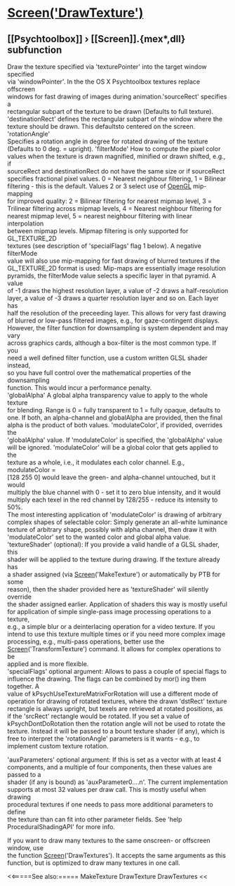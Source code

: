 # [Screen('DrawTexture')](Screen-DrawTexture) 
## [[Psychtoolbox]] &#8250; [[Screen]].{mex*,dll} subfunction


Draw the texture specified via 'texturePointer' into the target window specified  
via 'windowPointer'. In the the OS X Psychtoolbox textures replace offscreen  
windows for fast drawing of images during animation.'sourceRect' specifies a  
rectangular subpart of the texture to be drawn (Defaults to full texture).  
'destinationRect' defines the rectangular subpart of the window where the  
texture should be drawn. This defaultsto centered on the screen. 'rotationAngle'  
Specifies a rotation angle in degree for rotated drawing of the texture  
(Defaults to 0 deg. = upright). 'filterMode' How to compute the pixel color  
values when the texture is drawn magnified, minified or drawn shifted, e.g., if  
sourceRect and destinationRect do not have the same size or if sourceRect  
specifies fractional pixel values. 0 = Nearest neighbour filtering, 1 = Bilinear  
filtering - this is the default. Values 2 or 3 select use of [OpenGL](OpenGL) mip-mapping  
for improved quality: 2 = Bilinear filtering for nearest mipmap level, 3 =  
Trilinear filtering across mipmap levels, 4 = Nearest neighbour filtering for  
nearest mipmap level, 5 = nearest neighbour filtering with linear interpolation  
between mipmap levels. Mipmap filtering is only supported for GL\_TEXTURE\_2D  
textures (see description of 'specialFlags' flag 1 below). A negative filterMode  
value will also use mip-mapping for fast drawing of blurred textures if the  
GL\_TEXTURE\_2D format is used: Mip-maps are essentially image resolution  
pyramids, the filterMode value selects a specific layer in that pyramid. A value  
of -1 draws the highest resolution layer, a value of -2 draws a half-resolution  
layer, a value of -3 draws a quarter resolution layer and so on. Each layer has  
half the resolution of the preceeding layer. This allows for very fast drawing  
of blurred or low-pass filtered images, e.g., for gaze-contingent displays.  
However, the filter function for downsampling is system dependent and may vary  
across graphics cards, although a box-filter is the most common type. If you  
need a well defined filter function, use a custom written GLSL shader instead,  
so you have full control over the mathematical properties of the downsampling  
function. This would incur a performance penalty.  
'globalAlpha' A global alpha transparency value to apply to the whole texture  
for blending. Range is 0 = fully transparent to 1 = fully opaque, defaults to  
one. If both, an alpha-channel and globalAlpha are provided, then the final  
alpha is the product of both values. 'modulateColor', if provided, overrides the  
'globalAlpha' value. If 'modulateColor' is specified, the 'globalAlpha' value  
will be ignored. 'modulateColor' will be a global color that gets applied to the  
texture as a whole, i.e., it modulates each color channel. E.g., modulateColor =  
[128 255 0] would leave the green- and alpha-channel untouched, but it would  
multiply the blue channel with 0 - set it to zero blue intensity, and it would  
multiply each texel in the red channel by 128/255 - reduce its intensity to 50%.  
The most interesting application of 'modulateColor' is drawing of arbitrary  
complex shapes of selectable color: Simply generate an all-white luminance  
texture of arbitrary shape, possibly with alpha channel, then draw it with  
'modulateColor' set to the wanted color and global alpha value.  
'textureShader' (optional): If you provide a valid handle of a GLSL shader, this  
shader will be applied to the texture during drawing. If the texture already has  
a shader assigned (via [Screen](Screen)('MakeTexture') or automatically by PTB for some  
reason), then the shader provided here as 'textureShader' will silently override  
the shader assigned earlier. Application of shaders this way is mostly useful  
for application of simple single-pass image processing operations to a texture,  
e.g., a simple blur or a deinterlacing operation for a video texture. If you  
intend to use this texture multiple times or if you need more complex image  
processing, e.g., multi-pass operations, better use the  
[Screen](Screen)('TransformTexture') command. It allows for complex operations to be  
applied and is more flexible.  
'specialFlags' optional argument: Allows to pass a couple of special flags to  
influence the drawing. The flags can be combined by mor() ing them together. A  
value of kPsychUseTextureMatrixForRotation will use a different mode of  
operation for drawing of rotated textures, where the drawn 'dstRect' texture  
rectangle is always upright, but texels are retrieved at rotated positions, as  
if the 'srcRect' rectangle would be rotated. If you set a value of  
kPsychDontDoRotation then the rotation angle will not be used to rotate the  
texture. Instead it will be passed to a bount texture shader (if any), which is  
free to interpret the 'rotationAngle' parameters is it wants - e.g., to  
implement custom texture rotation.  
  
'auxParameters' optional argument: If this is set as a vector with at least 4  
components, and a multiple of four components, then these values are passed to a  
shader (if any is bound) as 'auxParameter0....n'. The current implementation  
supports at most 32 values per draw call. This is mostly useful when drawing  
procedural textures if one needs to pass more additional parameters to define  
the texture than can fit into other parameter fields. See 'help  
ProceduralShadingAPI' for more info.   
  
If you want to draw many textures to the same onscreen- or offscreen window, use  
the function [Screen](Screen)('DrawTextures'). It accepts the same arguments as this  
function, but is optimized to draw many textures in one call.  


<<=====See also:=====
MakeTexture DrawTexture DrawTextures
<<